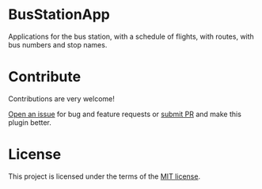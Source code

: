 # BusStationApp
Applications for the bus station, with a schedule of flights, with routes, with bus numbers and stop names.

# Contribute
Contributions are very welcome!

<a href="https://github.com/MegaRoks/BusStationApp/issues/new" target="_blank">Open an issue</a> for bug and feature requests or <a href="https://github.com/MegaRoks/BusStationApp/compare" target="_blank">submit PR</a> and make this plugin better.

# License
This project is licensed under the terms of the <a href="https://github.com/MegaRoks/BusStationApp/blob/master/LICENSE" target="_blank">MIT license</a>.
